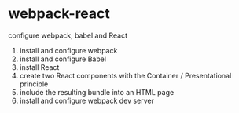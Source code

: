 # webpack-react
configure webpack, babel and React

1. install and configure webpack
2. install and configure Babel
3. install React
4. create two React components with the Container / Presentational principle
5. include the resulting bundle into an HTML page
6. install and configure webpack dev server
